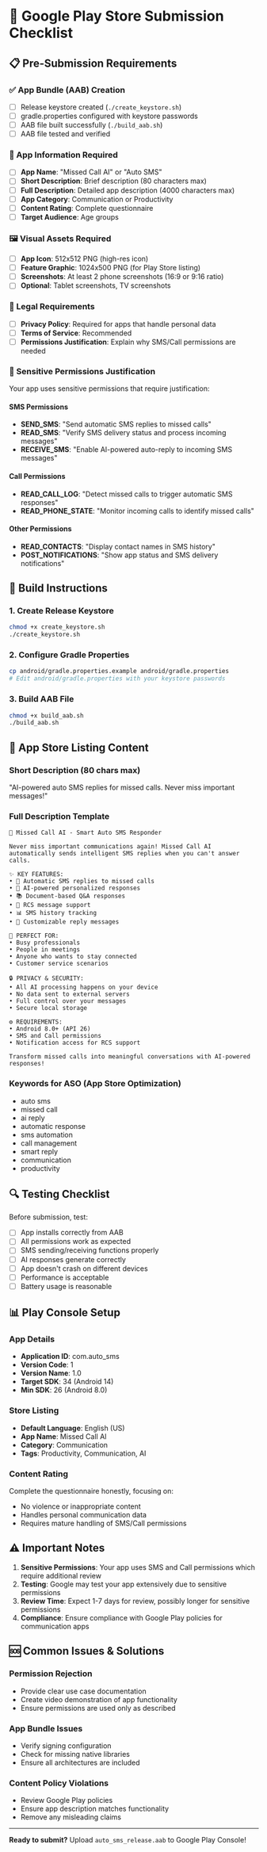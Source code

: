 # 🏪 Google Play Store Submission Checklist

## 📋 Pre-Submission Requirements

### ✅ App Bundle (AAB) Creation
- [ ] Release keystore created (`./create_keystore.sh`)
- [ ] gradle.properties configured with keystore passwords
- [ ] AAB file built successfully (`./build_aab.sh`)
- [ ] AAB file tested and verified

### 📱 App Information Required
- [ ] **App Name**: "Missed Call AI" or "Auto SMS"
- [ ] **Short Description**: Brief description (80 characters max)
- [ ] **Full Description**: Detailed app description (4000 characters max)
- [ ] **App Category**: Communication or Productivity
- [ ] **Content Rating**: Complete questionnaire
- [ ] **Target Audience**: Age groups

### 🖼️ Visual Assets Required
- [ ] **App Icon**: 512x512 PNG (high-res icon)
- [ ] **Feature Graphic**: 1024x500 PNG (for Play Store listing)
- [ ] **Screenshots**: At least 2 phone screenshots (16:9 or 9:16 ratio)
- [ ] **Optional**: Tablet screenshots, TV screenshots

### 📄 Legal Requirements
- [ ] **Privacy Policy**: Required for apps that handle personal data
- [ ] **Terms of Service**: Recommended
- [ ] **Permissions Justification**: Explain why SMS/Call permissions are needed

### 🔐 Sensitive Permissions Justification
Your app uses sensitive permissions that require justification:

#### SMS Permissions
- **SEND_SMS**: "Send automatic SMS replies to missed calls"
- **READ_SMS**: "Verify SMS delivery status and process incoming messages"
- **RECEIVE_SMS**: "Enable AI-powered auto-reply to incoming SMS messages"

#### Call Permissions
- **READ_CALL_LOG**: "Detect missed calls to trigger automatic SMS responses"
- **READ_PHONE_STATE**: "Monitor incoming calls to identify missed calls"

#### Other Permissions
- **READ_CONTACTS**: "Display contact names in SMS history"
- **POST_NOTIFICATIONS**: "Show app status and SMS delivery notifications"

## 🚀 Build Instructions

### 1. Create Release Keystore
```bash
chmod +x create_keystore.sh
./create_keystore.sh
```

### 2. Configure Gradle Properties
```bash
cp android/gradle.properties.example android/gradle.properties
# Edit android/gradle.properties with your keystore passwords
```

### 3. Build AAB File
```bash
chmod +x build_aab.sh
./build_aab.sh
```

## 📝 App Store Listing Content

### Short Description (80 chars max)
"AI-powered auto SMS replies for missed calls. Never miss important messages!"

### Full Description Template
```
🤖 Missed Call AI - Smart Auto SMS Responder

Never miss important communications again! Missed Call AI automatically sends intelligent SMS replies when you can't answer calls.

✨ KEY FEATURES:
• 🔄 Automatic SMS replies to missed calls
• 🤖 AI-powered personalized responses
• 📚 Document-based Q&A responses
• 📱 RCS message support
• 📊 SMS history tracking
• 🔧 Customizable reply messages

🎯 PERFECT FOR:
• Busy professionals
• People in meetings
• Anyone who wants to stay connected
• Customer service scenarios

🔒 PRIVACY & SECURITY:
• All AI processing happens on your device
• No data sent to external servers
• Full control over your messages
• Secure local storage

⚙️ REQUIREMENTS:
• Android 8.0+ (API 26)
• SMS and Call permissions
• Notification access for RCS support

Transform missed calls into meaningful conversations with AI-powered responses!
```

### Keywords for ASO (App Store Optimization)
- auto sms
- missed call
- ai reply
- automatic response
- sms automation
- call management
- smart reply
- communication
- productivity

## 🔍 Testing Checklist

Before submission, test:
- [ ] App installs correctly from AAB
- [ ] All permissions work as expected
- [ ] SMS sending/receiving functions properly
- [ ] AI responses generate correctly
- [ ] App doesn't crash on different devices
- [ ] Performance is acceptable
- [ ] Battery usage is reasonable

## 📊 Play Console Setup

### App Details
- **Application ID**: com.auto_sms
- **Version Code**: 1
- **Version Name**: 1.0
- **Target SDK**: 34 (Android 14)
- **Min SDK**: 26 (Android 8.0)

### Store Listing
- **Default Language**: English (US)
- **App Name**: Missed Call AI
- **Category**: Communication
- **Tags**: Productivity, Communication, AI

### Content Rating
Complete the questionnaire honestly, focusing on:
- No violence or inappropriate content
- Handles personal communication data
- Requires mature handling of SMS/Call permissions

## ⚠️ Important Notes

1. **Sensitive Permissions**: Your app uses SMS and Call permissions which require additional review
2. **Testing**: Google may test your app extensively due to sensitive permissions
3. **Review Time**: Expect 1-7 days for review, possibly longer for sensitive permissions
4. **Compliance**: Ensure compliance with Google Play policies for communication apps

## 🆘 Common Issues & Solutions

### Permission Rejection
- Provide clear use case documentation
- Create video demonstration of app functionality
- Ensure permissions are used only as described

### App Bundle Issues
- Verify signing configuration
- Check for missing native libraries
- Ensure all architectures are included

### Content Policy Violations
- Review Google Play policies
- Ensure app description matches functionality
- Remove any misleading claims

---

**Ready to submit?** Upload `auto_sms_release.aab` to Google Play Console!